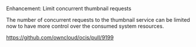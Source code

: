 Enhancement: Limit concurrent thumbnail requests

The number of concurrent requests to the thumbnail service can be limited now
to have more control over the consumed system resources.

https://github.com/owncloud/ocis/pull/9199
